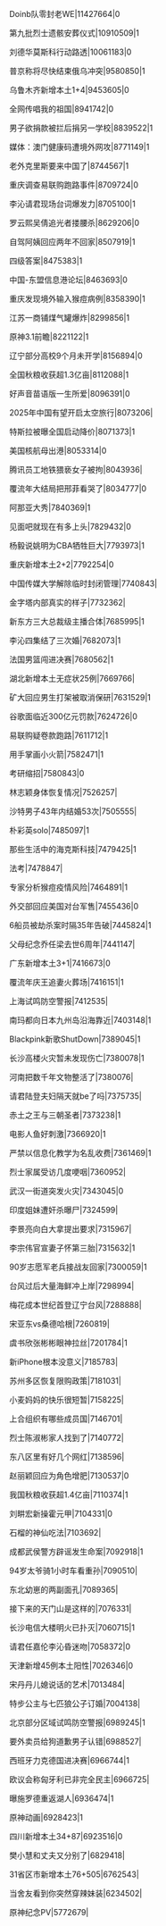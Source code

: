 Doinb队零封老WE|11427664|0

第九批烈士遗骸安葬仪式|10910509|1

刘德华莫斯科行动路透|10061183|0

普京称将尽快结束俄乌冲突|9580850|1

乌鲁木齐新增本土1+4|9453605|0

全网传唱我的祖国|8941742|0

男子欲捐款被拦后捐另一学校|8839522|1

媒体：澳门健康码遭境外网攻|8771149|1

老外克里斯要来中国了|8744567|1

重庆调查易联购跑路事件|8709724|0

李沁请君现场台词爆发力|8705100|1

罗云熙吴倩追光者搂腰杀|8629206|0

自驾阿姨回应两年不回家|8507919|1

四级答案|8475383|1

中国-东盟信息港论坛|8463693|0

重庆发现境外输入猴痘病例|8358390|1

江苏一商铺煤气罐爆炸|8299856|1

原神3.1前瞻|8221122|1

辽宁部分高校9个月未开学|8156894|0

全国秋粮收获超1.3亿亩|8112088|1

好声音苗语版一生所爱|8096391|0

2025年中国有望开启太空旅行|8073206|

特斯拉被曝全国启动降价|8071373|1

美国核航母出港|8053314|0

腾讯员工地铁猥亵女子被拘|8043936|

覆流年大结局把邢菲看哭了|8034777|0

阿那亚大秀|7840369|1

见面吧就现在有多上头|7829432|0

杨毅说姚明为CBA牺牲巨大|7793973|1

重庆新增本土2+2|7792254|0

中国传媒大学解除临时封闭管理|7740843|

金字塔内部真实的样子|7732362|

新东方三大总裁级主播合体|7685995|1

李沁四集结了三次婚|7682073|1

法国男篮闯进决赛|7680562|1

湖北新增本土无症状25例|7669766|

矿大回应男生打架被取消保研|7631529|1

谷歌面临近300亿元罚款|7624726|0

易联购疑卷款跑路|7611712|1

用手掌画小火箭|7582471|1

考研缩招|7580843|0

林志颖身体恢复情况|7526257|

沙特男子43年内结婚53次|7505555|

朴彩英solo|7485097|1

那些生活中的海克斯科技|7479425|1

法考|7478847|

专家分析猴痘疫情风险|7464891|1

外交部回应美国对台军售|7455436|0

6船员被劫杀案时隔35年告破|7445824|1

父母纪念乔任梁去世6周年|7441147|

广东新增本土3+1|7416673|0

覆流年庆王追妻火葬场|7416151|1

上海试鸣防空警报|7412535|

南玛都向日本九州岛沿海靠近|7403148|1

Blackpink新歌ShutDown|7389045|1

长沙高楼火灾暂未发现伤亡|7380078|1

河南把数千年文物整活了|7380076|

请君陆登夫妇隔天就be了吗|7375735|

赤土之王与三朝圣者|7373238|1

电影人鱼好刺激|7366920|1

严禁以信息化教学为名乱收费|7361469|1

烈士家属受访几度哽咽|7360952|

武汉一街道突发火灾|7343045|0

印度姐妹遭奸杀曝尸|7324599|

李景亮向白大拿提出要求|7315967|

李宗伟官宣妻子怀第三胎|7315632|1

90岁志愿军老兵接战友回家|7300059|1

台风过后大量海鲜冲上岸|7298994|

梅花成本世纪首登辽宁台风|7288888|

宋亚东vs桑德哈根|7260819|

虞书欣张彬彬眼神拉丝|7201784|1

新iPhone根本没意义|7185783|

苏州多区恢复限购政策|7181031|

小麦妈妈的快乐很短暂|7158225|

上合组织有哪些成员国|7146701|

烈士陈淑彬家人找到了|7140772|

东八区里有好几个网红|7138596|

赵丽颖回应为角色增肥|7130537|0

我国秋粮收获超1.4亿亩|7110374|1

刘畊宏新操霍元甲|7104331|0

石榴的神仙吃法|7103692|

成都武侯警方辟谣发生命案|7092918|1

94岁太爷骑1小时车看重孙|7090510|

东北幼崽的两副面孔|7089365|

接下来的天门山是这样的|7076331|

长沙电信大楼明火已扑灭|7060715|1

请君任嘉伦李沁昏迷吻|7058372|0

天津新增45例本土阳性|7026346|0

宋丹丹儿媳说话的艺术|7013484|

特步公主与七匹狼公子订婚|7004138|

北京部分区域试鸣防空警报|6989245|1

要外卖员给狗道歉男子认错|6988527|

西班牙力克德国进决赛|6966744|1

欧议会称匈牙利已非完全民主|6966725|

曝施罗德重返湖人|6936474|1

原神动画|6928423|1

四川新增本土34+87|6923516|0

樊小慧和丈夫又分别了|6829418|

31省区市新增本土76+505|6762543|

当舍友看到你突然穿辣妹装|6234502|

原神纪念PV|5772679|

